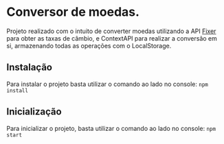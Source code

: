 # Conversor de moedas.

Projeto realizado com o intuito de converter moedas utilizando a API [Fixer](https://fixer.io/) para obter as taxas de câmbio, e ContextAPI para realizar a conversão em si, armazenando
todas as operações com o LocalStorage.

## Instalação
Para instalar o projeto basta utilizar o comando ao lado no console:
`npm install`

## Inicialização
Para inicializar o projeto, basta utilizar o comando ao lado no console:
`npm start`
